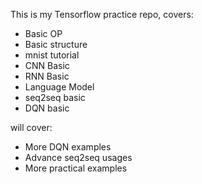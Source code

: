 This is my Tensorflow practice repo, covers:

- Basic OP
- Basic structure
- mnist tutorial
- CNN Basic
- RNN Basic
- Language Model
- seq2seq basic
- DQN basic

will cover:

- More DQN examples
- Advance seq2seq usages
- More practical examples